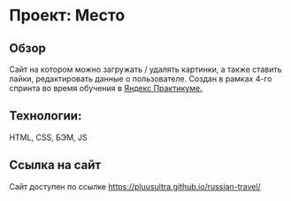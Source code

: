 # Проект: Место

## Обзор

Сайт на котором можно загружать / удалять картинки, а также ставить лайки, редактировать данные о пользователе.
Создан в рамках 4-го спринта во время обучения в [Яндекс Практикуме.](https://practicum.yandex.ru/)

## Технологии:

HTML, CSS, БЭМ, JS

## Ссылка на сайт

Сайт доступен по ссылке https://pluusultra.github.io/russian-travel/
